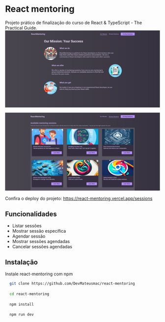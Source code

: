 
# React mentoring

Projeto prático de finalização do curso de React & TypeScript - The Practical Guide.
<img src="src/assets/initialpage.jpg">

<img src="src/assets/sessions.jpg">

Confira o deploy do projeto: https://react-mentoring.vercel.app/sessions

## Funcionalidades

- Listar sessões
- Mostrar sessão específica
- Agendar sessão 
- Mostrar sessões agendadas
- Cancelar sessões agendadas

## Instalação

Instale react-mentoring com npm

```bash
  git clone https://github.com/DevMateusmac/react-mentoring
  
  cd react-mentoring
  
  npm install

  npm run dev
```